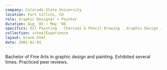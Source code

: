 ```yaml
---
company: Colorado State University
location: Fort Collins, CO
role: Graphic Designer + Painter
duration: Aug '03 ~ May '08
specifics: Oil Painting . Charcoal & Pencil Drawing . Graphic Design . Print . Illustration . Critques
collection: schoolExperience
layout: blank.html
date: 2001-02-01
---
```


<p>Bachelor of Fine Arts in graphic design and painting. Exhibited several times. Practiced peer reviews.</p>
